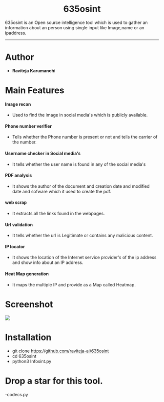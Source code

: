 <h1 align="center">635osint</h1>

635osint is an Open source intelligence tool which is used to gather an information about an person using single input like Image,name or an ipaddress.

<hr>

# Author

 - <b> Raviteja Karumanchi</b> 
  
# Main Features

<h4> Image recon </h4>

- Used to find the image in social media's which is publicly available.

<h4> Phone number verifier </h4>

- Tells whether the Phone number is present or not and tells the carrier of the number.

<h4> Username checker in Social media's </h4>

- It tells whether the user name is found in any of the social media's

<h4> PDF analysis </h4>

- It shows the author of the document and creation date and modified date and sofware which it used to create the pdf.

<h4> web scrap </h4>

- It extracts all the links found in the webpages.

<h4> Url validation </h4>

- It tells whether the url is Legitimate or contains any malicious content.

<h4> IP locator </h4>

- It shows the location of the Internet service provider's of the ip address and show info about an IP address.

<h4> Heat Map generation</h4>

- It maps the multiple IP and provide as a Map called Heatmap.

# Screenshot

<img src="https://github.com/racviteja-ai/Infosint/blob/main/screenshot.png">

# Installation

- git clone https://github.com/raviteja-ai/635osint
- cd 635osint
- python3 Infosint.py

# Drop a star for this tool.
-codecs.py

